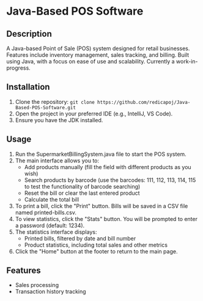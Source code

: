 # Java-Based POS Software

## Description
 A Java-based Point of Sale (POS) system designed for retail businesses. Features include inventory management, sales tracking, and billing. Built using Java, with a focus on ease of use and scalability. Currently a work-in-progress.

## Installation
1. Clone the repository: `git clone https://github.com/redicapoj/Java-Based-POS-Software.git`
2. Open the project in your preferred IDE (e.g., IntelliJ, VS Code).
3. Ensure you have the JDK installed.

## Usage
1. Run the SupermarketBillingSystem.java file to start the POS system.
2. The main interface allows you to:
   - Add products manually (fill the field with different products as you wish)
   - Search products by barcode (use the barcodes: 111, 112, 113, 114, 115 to test the functionality of barcode searching)
   - Reset the bill or clear the last entered product
   - Calculate the total bill
3. To print a bill, click the "Print" button. Bills will be saved in a CSV file named printed-bills.csv.
4. To view statistics, click the "Stats" button. You will be prompted to enter a password (default: 1234).
5. The statistics interface displays:
   - Printed bills, filtered by date and bill number
   - Product statistics, including total sales and other metrics
6. Click the "Home" button at the footer to return to the main page.

## Features
- Sales processing
- Transaction history tracking

